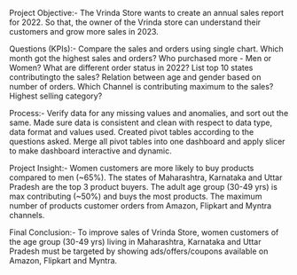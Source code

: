 Project Objective:-
The Vrinda Store wants to create an annual sales report for 2022.
So that, the owner of the Vrinda store can understand their customers and grow more sales in 2023.

Questions (KPIs):-
Compare the sales and orders using single chart.
Which month got the highest sales and orders?
Who purchased more - Men or Women?
What are different order status in 2022?
List top 10 states contributingto the sales?
Relation between age and gender based on number of orders.
Which Channel is contributing maximum to the sales?
Highest selling category?

Process:-
Verify data for any missing values and anomalies, and sort out the same.
Made sure data is consistent and clean with respect to data type, data format and values used.
Created pivot tables according to the questions asked.
Merge all pivot tables into one dashboard and apply slicer to make dashboard interactive and dynamic.

Project Insight:-
Women customers are more likely to buy products compared to men (~65%).
The states of Maharashtra, Karnataka and Uttar Pradesh are the top 3 product buyers.
The adult age group (30-49 yrs) is max contributing (~50%) and buys the most products.
The maximum number of products customer orders from Amazon, Flipkart and Myntra channels.

Final Conclusion:-
To improve sales of Vrinda Store, women customers of the age group (30-49 yrs) living in Maharashtra, 
Karnataka and Uttar Pradesh must be targeted by showing ads/offers/coupons available on Amazon, Flipkart and Myntra.
